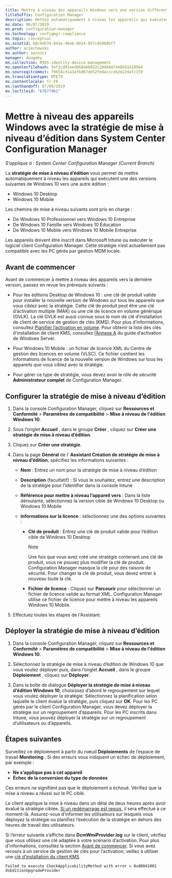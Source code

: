 ```yaml
---
title: Mettre à niveau des appareils Windows vers une version différente
titleSuffix: Configuration Manager
description: Mettez automatiquement à niveau les appareils qui exécutent Windows 10 Desktop ou Windows 10 Mobile vers une autre édition avec Configuration Manager.
ms.date: 06/07/2019
ms.prod: configuration-manager
ms.technology: configmgr-compliance
ms.topic: conceptual
ms.assetid: b0c9db74-841e-46eb-8924-957cde968bf7
author: aczechowski
ms.author: aaroncz
manager: dougeby
ms.collection: M365-identity-device-management
ms.openlocfilehash: 5ef2cd91eed668e66032c184944f448681d18564
ms.sourcegitcommit: f9654cd1a3af6d67de52fedaccceb2e22dafc159
ms.translationtype: MTE75
ms.contentlocale: fr-FR
ms.lasthandoff: 07/09/2019
ms.locfileid: "67677961"
---
```

# <a name="upgrade-windows-devices-with-the-edition-upgrade-policy-in-system-center-configuration-manager"></a>Mettre à niveau des appareils Windows avec la stratégie de mise à niveau d’édition dans System Center Configuration Manager

*S’applique à : System Center Configuration Manager (Current Branch)*


La **stratégie de mise à niveau d’édition** vous permet de mettre automatiquement à niveau les appareils qui exécutent une des versions suivantes de Windows 10 vers une autre édition :

- Windows 10 Desktop
- Windows 10 Mobile

Les chemins de mise à niveau suivants sont pris en charge :

- De Windows 10 Professionnel vers Windows 10 Entreprise
- De Windows 10 Famille vers Windows 10 Éducation
- De Windows 10 Mobile vers Windows 10 Mobile Entreprise

Les appareils doivent être inscrit dans Microsoft Intune ou exécuter le logiciel client Configuration Manager. Cette stratégie n’est actuellement pas compatible avec les PC gérés par gestion MDM locale.

## <a name="before-you-start"></a>Avant de commencer  
 Avant de commencer à mettre à niveau des appareils vers la dernière version, passez en revue les prérequis suivants :  

-   Pour les éditions Desktop de Windows 10 : une clé de produit valide pour installer la nouvelle version de Windows sur tous les appareils que vous ciblez avec la stratégie. Cette clé de produit peut être une clé d’activation multiple (MAK) ou une clé de licence en volume générique (GVLK). La clé GVLK est aussi connue sous le nom de clé d’installation de client de service de gestion de clés (KMS). Pour plus d’informations, consultez [Planifier l’activation en volume](https://docs.microsoft.com/windows/deployment/volume-activation/plan-for-volume-activation-client). Pour obtenir la liste des clés d’installation de client KMS, consultez [l’Annexe A](https://docs.microsoft.com/windows-server/get-started/kmsclientkeys) du guide d’activation de Windows Server. <!--496871-->  

-   Pour Windows 10 Mobile : un fichier de licence XML du Centre de gestion des licences en volume (VLSC). Ce fichier contient les informations de licence de la nouvelle version de Windows sur tous les appareils que vous ciblez avec la stratégie.

- Pour gérer ce type de stratégie, vous devez avoir le rôle de sécurité **Administrateur complet** de Configuration Manager.

## <a name="configure-the-edition-upgrade-policy"></a>Configurer la stratégie de mise à niveau d’édition  

1.  Dans la console Configuration Manager, cliquez sur **Ressources et Conformité** > **Paramètres de compatibilité** > **Mise à niveau de l'édition Windows 10**.  

3.  Sous l’onglet **Accueil** , dans le groupe **Créer** , cliquez sur **Créer une stratégie de mise à niveau d’édition**.  

4.  Cliquez sur **Créer une stratégie**.  

5.  Dans la page **Général** de l’ **Assistant Création de stratégie de mise à niveau d’édition**, spécifiez les informations suivantes :  

    -   **Nom** : Entrez un nom pour la stratégie de mise à niveau d’édition  

    -   **Description** (facultatif) : Si vous le souhaitez, entrez une description de la stratégie pour l’identifier dans la console Intune  

    -   **Référence pour mettre à niveau l’appareil vers** : Dans la liste déroulante, sélectionnez la version cible de Windows 10 Desktop ou Windows 10 Mobile  

    -   **Informations sur la licence** : sélectionnez une des options suivantes :  

        -   **Clé de produit** : Entrez une clé de produit valide pour l’édition cible de Windows 10 Desktop  

            > [!NOTE]  
            >  Une fois que vous avez créé une stratégie contenant une clé de produit, vous ne pouvez plus modifier la clé de produit. Configuration Manager masque la clé pour des raisons de sécurité. Pour changer la clé de produit, vous devez entrer à nouveau toute la clé.  

        -   **Fichier de licence** : Cliquez sur **Parcourir** pour sélectionner un fichier de licence valide au format XML. Configuration Manager utilise ce fichier de licence pour mettre à niveau les appareils Windows 10 Mobile.  

6.  Effectuez toutes les étapes de l'Assistant.  


## <a name="deploy-the-edition-upgrade-policy"></a>Déployer la stratégie de mise à niveau d’édition  

1.  Dans la console Configuration Manager, cliquez sur **Ressources et Conformité** > **Paramètres de compatibilité** > **Mise à niveau de l'édition Windows 10**.  

3.  Sélectionnez la stratégie de mise à niveau d’édition de Windows 10 que vous voulez déployer puis, dans l’onglet **Accueil** , dans le groupe **Déploiement** , cliquez sur **Déployer**.  

4.  Dans la boîte de dialogue **Déployer la stratégie de mise à niveau d’édition Windows 10**, choisissez d’abord le regroupement sur lequel vous voulez déployer la stratégie. Sélectionnez la planification selon laquelle le client évalue la stratégie, puis cliquez sur **OK**. Pour les PC gérés par le client Configuration Manager, vous devez déployer la stratégie sur un regroupement d’appareils. Pour les PC inscrits dans Intune, vous pouvez déployer la stratégie sur un regroupement d’utilisateurs ou d’appareils. 



## <a name="next-steps"></a>Étapes suivantes

Surveillez ce déploiement à partir du nœud **Déploiements** de l’espace de travail **Monitoring** . Si des erreurs vous indiquent un échec de déploiement, par exemple :
- **Ne s’applique pas à cet appareil**
- **Échec de la conversion du type de données**

Ces erreurs ne signifient pas que le déploiement a échoué. Vérifiez que la mise à niveau a réussi sur le PC ciblé.

Le client applique la mise à niveau dans un délai de deux heures après avoir évalué la stratégie ciblée. [Si un redémarrage est requis](https://docs.microsoft.com/windows/deployment/upgrade/windows-10-edition-upgrades), il sera effectué à ce moment-là. Assurez-vous d’informer les utilisateurs sur lesquels vous déployez la stratégie ou planifiez l’exécution de la stratégie en dehors des heures de travail des utilisateurs.

Si l’erreur suivante s’affiche dans **DcmWmiProvider.log** sur le client, vérifiez que vous utilisez une clé adaptée à votre scénario d’activation. Pour plus d'informations, consultez la section [Avant de commencer](#before-you-start). Si vous avez recours à un service de gestion de clés pour l’activation, veillez à utiliser une [clé d’installation du client KMS](https://docs.microsoft.com/windows-server/get-started/kmsclientkeys).  <!-- 496871 -->   

`Failed to execute CheckApplicabilityMethod with error = 0x80041001 OsEditionUpgradeProvider`
